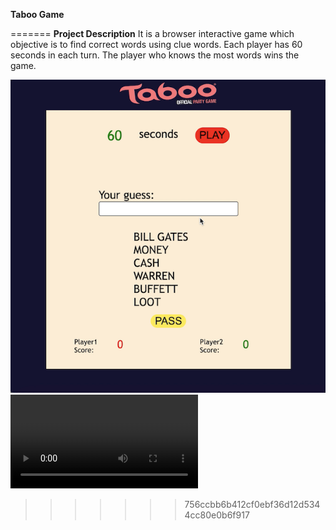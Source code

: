 __Taboo Game__

=======
__Project Description__
It is a browser interactive game which objective is to find correct words using clue words. Each player has 60 seconds in each turn. The player who knows the most words wins the game. 

![Taboo!](pic01.jpg)
![Taboo!](video.mov)
>>>>>>> 756ccbb6b412cf0ebf36d12d5344cc80e0b6f917
